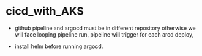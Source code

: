 # cicd_with_AKS

* github pipeline and argocd must be in different repository otherwise we will face looping pipeline run, pipeline will trigger for each arcd deploy,

* install helm before running argocd.

